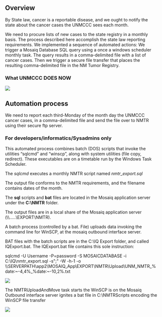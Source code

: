 Overview
--------

By State law, cancer is a reportable disease, and we ought to notify the state
about the cancer cases the UNMCCC sees each month.

We need to procure lists of new cases to the state registry in a monthly basis.
The process described here accomplish the state law reporting requirements. We
implemented a sequence of automated actions: We trigger a Mosaiq Database SQL
query using a once a windows scheduler monthly task. The query results in a
comma-delimited file with a list of cancer cases. Then we trigger a secure file
transfer that places the resulting comma-delimited file in the NM Tumor
Registry.

### What UNMCCC DOES NOW

![](media/b7280fbb761f00b3d2ac577f7579e662.png)

Automation process
------------------

We need to report each third-Monday of the month day the UNMCCC cancer cases, in
a comma-delimited file and send the file over to NMTR using their secure ftp
server.

### For developers/informatics/Sysadmins only

This automated process combines batch (DOS) scripts that invoke the utilities
“sqlcmd” and “winscp”, along with system utilities (file copy, redirect). These
executables are on a timetable run by the Windows Task Scheduler.

The *sqlcmd* executes a monthly NMTR script named *nmtr\_export.sql*

The output file conforms to the NMTR requirements, and the filename contains
dates of the month.

The **sql** scripts and **bat** files are located in the Mosaiq application
server under the **C:\\NMTR** folder.

The output files are in a local share of the Mosaiq application server
(\\\\.....\\EXPORT\\NMTR).

A batch process (controlled by a bat. File) uploads data invoking the command
line for WinSCP, at the mosaiq outbound interface server.

BAT files with the batch scripts are in the C:\\IQ Export folder, and called
IQExport.bat. The IQExport.bat file contains this sole instruction:

sqlcmd -U Username -P=password -S MOSAICDATABASE -i C:\\IQ\\nmtr\_export.sql
-s";" -W -h-1 -o
\\\\SERVERPATH\\app2\\MOSAIQ\_App\\EXPORT\\NMTR\\Upload\\UNM\_NMTR\_%date:\~-4,4%\_%date:\~-10,2%.txt

![](media/7b0a4f816d02b267b73653c2cf292e32.png)

The NMTRUploadAndMove task starts the WinSCP is on the Mosaiq Outbound interface
server ignites a bat file in C:\\NMTRScripts encoding the WinSCP file transfer

![](media/84a8d0e7c8621752f395ed5a773d36ac.png)

